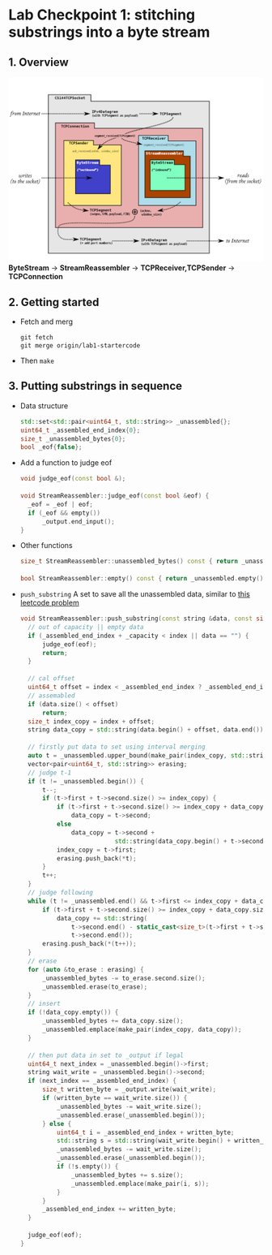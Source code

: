 # Lab Checkpoint 1: stitching substrings into a byte stream

## 1. Overview

![figure1](images/figure1.png)
**ByteStream** -> **StreamReassembler** -> **TCPReceiver,TCPSender** -> **TCPConnection**

## 2. Getting started

- Fetch and merg

    ```git
    git fetch
    git merge origin/lab1-startercode
    ```

- Then `make`

## 3. Putting substrings in sequence

- Data structure
  
  ```cpp
  std::set<std::pair<uint64_t, std::string>> _unassembled{};
  uint64_t _assembled_end_index{0};
  size_t _unassembled_bytes{0};
  bool _eof{false};
  ```

- Add a function to judge eof
  
  ```cpp
  void judge_eof(const bool &);

  void StreamReassembler::judge_eof(const bool &eof) {
    _eof = _eof | eof;
    if (_eof && empty())
        _output.end_input();
  }
  ```

- Other functions

  ```cpp
  size_t StreamReassembler::unassembled_bytes() const { return _unassembled_bytes; }

  bool StreamReassembler::empty() const { return _unassembled.empty(); }
  ```

- `push_substring`
  A set to save all the unassembled data, similar to [this leetcode problem](https://leetcode.com/problems/count-integers-in-intervals/)

  ```cpp
  void StreamReassembler::push_substring(const string &data, const size_t index, const bool eof) {
    // out of capacity || empty data
    if (_assembled_end_index + _capacity < index || data == "") {
        judge_eof(eof);
        return;
    }

    // cal offset
    uint64_t offset = index < _assembled_end_index ? _assembled_end_index - index : 0;
    // assemabled
    if (data.size() < offset)
        return;
    size_t index_copy = index + offset;
    string data_copy = std::string(data.begin() + offset, data.end());

    // firstly put data to set using interval merging
    auto t = _unassembled.upper_bound(make_pair(index_copy, std::string{}));
    vector<pair<uint64_t, std::string>> erasing;
    // judge t-1
    if (t != _unassembled.begin()) {
        t--;
        if (t->first + t->second.size() >= index_copy) {
            if (t->first + t->second.size() >= index_copy + data_copy.size())
                data_copy = t->second;
            else
                data_copy = t->second +
                            std::string(data_copy.begin() + t->second.size() - index_copy + t->first, data_copy.end());
            index_copy = t->first;
            erasing.push_back(*t);
        }
        t++;
    }
    // judge following
    while (t != _unassembled.end() && t->first <= index_copy + data_copy.size()) {
        if (t->first + t->second.size() >= index_copy + data_copy.size())
            data_copy += std::string(
                t->second.end() - static_cast<size_t>(t->first + t->second.size() - index_copy - data_copy.size()),
                t->second.end());
        erasing.push_back(*(t++));
    }
    // erase
    for (auto &to_erase : erasing) {
        _unassembled_bytes -= to_erase.second.size();
        _unassembled.erase(to_erase);
    }
    // insert
    if (!data_copy.empty()) {
        _unassembled_bytes += data_copy.size();
        _unassembled.emplace(make_pair(index_copy, data_copy));
    }

    // then put data in set to _output if legal
    uint64_t next_index = _unassembled.begin()->first;
    string wait_write = _unassembled.begin()->second;
    if (next_index == _assembled_end_index) {
        size_t written_byte = _output.write(wait_write);
        if (written_byte == wait_write.size()) {
            _unassembled_bytes -= wait_write.size();
            _unassembled.erase(_unassembled.begin());
        } else {
            uint64_t i = _assembled_end_index + written_byte;
            std::string s = std::string(wait_write.begin() + written_byte, wait_write.end());
            _unassembled_bytes -= wait_write.size();
            _unassembled.erase(_unassembled.begin());
            if (!s.empty()) {
                _unassembled_bytes += s.size();
                _unassembled.emplace(make_pair(i, s));
            }
        }
        _assembled_end_index += written_byte;
    }

    judge_eof(eof);
  }
  ```
